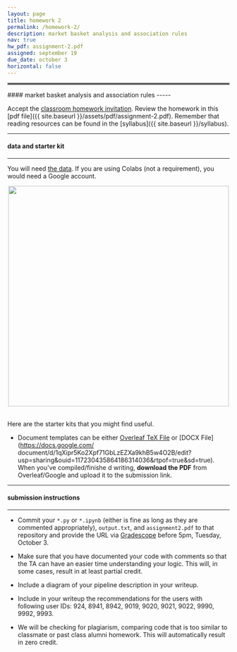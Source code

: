 ```yaml
---
layout: page
title: homework 2
permalink: /homework-2/
description: market basket analysis and association rules
nav: true
hw_pdf: assignment-2.pdf
assigned: september 19
due_date: october 3
horizontal: false
---
```


<hr style="border:2px solid gray">
#### market basket analysis and association rules
-----

Accept the [classroom homework invitation](https://classroom.github.com/a/Kog9MCRN). Review the homework in this [pdf file]({{ site.baseurl }}/assets/pdf/assignment-2.pdf). Remember that reading resources can be found in the [syllabus]({{ site.baseurl }}/syllabus).

-----
#### data and starter kit
-----

You will need [the data](https://course.ccs.neu.edu/cs6220/fall2023/homework-2/). If you are using Colabs (not a requirement), you would need a Google account.

<center>
<img 
  src="https://nedevelopment.com/sites/default/files/Westgate-Market_Basket_hero.png"
  width="500" height="auto">
</center>
<br>

Here are the starter kits that you might find useful.

* Document templates can be either [Overleaf TeX File](https://www.overleaf.com/read/zfwcfsbbgtxj) or [DOCX File](https://docs.google.com/
document/d/1qXipr5Ko2Xpf71GbLzEZXa9khB5w4O2B/edit?usp=sharing&ouid=117230435864186314036&rtpof=true&sd=true). When you've compiled/finishe
d writing, **download the PDF** from Overleaf/Google and upload it to the submission link. 

-----
#### submission instructions
-----

* Commit your `*.py` or `*.ipynb` (either is fine as long as they are commented appropriately), `output.txt`, and `assignment2.pdf` to that 
repository and provide the URL via [Gradescope](https://www.gradescope.com/courses/583114) before 5pm, Tuesday, October 3.

* Make sure that you have documented your code with comments so that the TA can have an easier time understanding your logic. This will, in some cases, result in at least partial credit.

* Include a diagram of your pipeline description in your writeup.

* Include in your writeup the recommendations for the users with following user IDs: 924, 8941, 8942, 9019, 9020, 9021, 9022, 9990, 9992, 9993.

* We will be checking for plagiarism, comparing code that is too similar to classmate or past class alumni homework. This will automatically result in zero credit.


<!--
<br><br><br>
<hr style="border:2px solid gray">
#### project checkpoint
-----

Each week, there will be a checkpoint for your project so that you are on track to turn in the project at the end of the semester. This week

* start thinking about what types of topics you're interested in researching. Write a three of them down and explain what interests you about them.
-->
